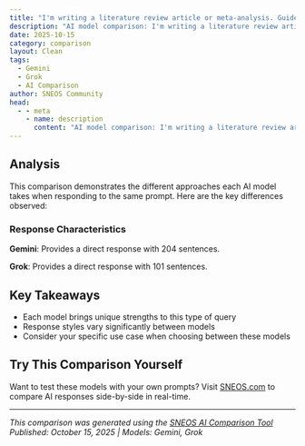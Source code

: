 ```yaml
---
title: "I'm writing a literature review article or meta-analysis. Guide me: 1) Conduct systematic search and document it"
description: "AI model comparison: I'm writing a literature review article or meta-analysis. Guide me: 1) Conduct systematic search and..."
date: 2025-10-15
category: comparison
layout: Clean
tags:
  - Gemini
  - Grok
  - AI Comparison
author: SNEOS Community
head:
  - - meta
    - name: description
      content: "AI model comparison: I'm writing a literature review article or meta-analysis. Guide me: 1) Conduct systematic search and document it..."
---
```


<ChatComparison
  title="I'm writing a literature review article or meta-analysis. Guide me: 1) Conduct systematic search and document it"
  prompt="I'm writing a literature review article or meta-analysis. Guide me: 1) Conduct systematic search and document it"
  :responses='{"Gemini": "Conducting a systematic search and documenting it thoroughly is the cornerstone of a high-quality literature review or meta-analysis. It ensures transparency, reproducibility, and minimizes bias.\n\nHere\u0027s a comprehensive guide:\n\n---\n\n## Guide to Conducting a Systematic Search and Documenting It\n\n### Phase 0: Preparation \u2013 Laying the Groundwork\n\nBefore you even touch a database, clear preparation is crucial.\n\n1.  **Define Your Research Question (PICO/PEO/SPIDER):**\n    *   **PICO (Quantitative/Intervention studies):** **P**opulation/Patient, **I**ntervention, **C**omparison, **O**utcome.\n    *   **PEO (Qualitative/Experience studies):** **P**opulation/Problem, **E**xposure, **O**utcome.\n    *   **SPIDER (Qualitative/Synthesis):** **S**ample, **P**henomenon of **I**nterest, **D**esign, **E**valuation, **R**esearch type.\n    *   **Why it\u0027s important:** A well-defined question will guide your search terms and inclusion/exclusion criteria.\n    *   **Documentation:** State your precise research question clearly.\n\n2.  **Develop Clear Inclusion and Exclusion Criteria:**\n    *   Based on your research question, establish upfront what types of studies you will include and exclude. Be specific.\n    *   **Examples:**\n        *   **Study Design:** (e.g., RCTs only, qualitative studies, systematic reviews)\n        *   **Population:** (e.g., adults aged 18-65, patients with type 2 diabetes)\n        *   **Intervention/Exposure:** (e.g., specific drug, mindfulness-based therapy, exposure to air pollution)\n        *   **Outcome:** (e.g., reduction in blood pressure, improved quality of life, experiences of caregivers)\n        *   **Language:** (e.g., English only)\n        *   **Publication Date:** (e.g., published between 2010-2023)\n        *   **Publication Type:** (e.g., peer-reviewed journals, dissertations, conference proceedings)\n    *   **Why it\u0027s important:** These criteria will be used during the screening process and must be consistently applied.\n    *   **Documentation:** List all inclusion and exclusion criteria clearly, with rationales if necessary.\n\n3.  **Create a Study Protocol (and Register it):**\n    *   A protocol outlines your entire methodology before you start. It should detail your research question, search strategy, selection process, data extraction, quality assessment, and synthesis methods.\n    *   **Registration:** For systematic reviews and meta-analyses, consider registering your protocol with a public registry like **PROSPERO** (for health and social care topics) or Open Science Framework (OSF). This prevents duplication and reduces reporting bias.\n    *   **Why it\u0027s important:** Ensures transparency, reduces bias, and helps keep your project on track.\n    *   **Documentation:** Include a reference to your registered protocol (if applicable) and/or provide the full protocol as an appendix or supplementary material.\n\n### Phase 1: Developing the Search Strategy\n\nThis is an iterative process that requires careful thought and testing.\n\n1.  **Identify Key Concepts/Keywords:**\n    *   Break down your research question into its core components (P, I, C, O, etc.).\n    *   For each component, brainstorm a comprehensive list of keywords.\n    *   **Consider:**\n        *   Synonyms (e.g., \u0022mindfulness,\u0022 \u0022meditation\u0022)\n        *   Related terms (e.g., \u0022anxiety,\u0022 \u0022stress,\u0022 \u0022depression\u0022)\n        *   Broader and narrower terms\n        *   American and British spellings (e.g., \u0022behavior,\u0022 \u0022behaviour\u0022)\n        *   Singular and plural forms (e.g., \u0022child,\u0022 \u0022children\u0022)\n        *   Acronyms and full names (e.g., \u0022PTSD,\u0022 \u0022Post-Traumatic Stress Disorder\u0022)\n    *   **Documentation:** Create a table or list for each concept with all identified keywords.\n\n2.  **Utilize Controlled Vocabulary (Subject Headings):**\n    *   Databases use specific subject headings (controlled vocabulary) to categorize articles consistently, regardless of the author\u0027s chosen keywords.\n    *   **Examples:**\n        *   **PubMed/MEDLINE:** Medical Subject Headings (MeSH)\n        *   **Embase:** Emtree\n        *   **CINAHL:** CINAHL Headings\n        *   **PsycINFO:** APA Thesaurus of Psychological Index Terms\n    *   **How to find them:** Use the database\u0027s thesaurus or MeSH database (for PubMed/MEDLINE) to identify relevant subject headings. Look at highly relevant articles you\u0027ve found manually and see what subject headings they are tagged with.\n    *   **Why it\u0027s important:** Captures articles that might not use your chosen keywords in their title/abstract.\n    *   **Documentation:** List the controlled vocabulary terms used for each concept and which database they were applied to.\n\n3.  **Combine Terms with Boolean Operators:**\n    *   **AND:** Narrows your search; retrieves results containing *all* specified terms (e.g., \u0022mindfulness AND depression\u0022).\n    *   **OR:** Broadens your search; retrieves results containing *any* of the specified terms (e.g., \u0022mindfulness OR meditation\u0022). Use OR within a concept.\n    *   **NOT:** Excludes terms (use with caution, as it can inadvertently exclude relevant articles) (e.g., \u0022cancer NOT breast\u0022).\n    *   **Parentheses:** Use to group terms logically (e.g., \u0060(mindfulness OR meditation) AND (depression OR anxiety)\u0060).\n    *   **Documentation:** Show how you combined terms with Boolean operators in your full search strings.\n\n4.  **Employ Truncation, Wildcards, and Proximity Operators:**\n    *   **Truncation (\u0060*\u0060 or \u0060$\u0060)**: Finds variations of a word stem (e.g., \u0060depress*\u0060 finds depression, depressive, depressed).\n    *   **Wildcards (\u0060?\u0060 or \u0060#\u0060)**: Replaces a single character within a word (e.g., \u0060wom?n\u0060 finds woman, women).\n    *   **Proximity Operators (\u0060N\u0060ear or \u0060ADJ\u0060)**: Specifies how close terms should be to each other (e.g., \u0060mindfulness N3 therapy\u0060 finds mindfulness within 3 words of therapy). *Syntax varies by database.*\n    *   **Why it\u0027s important:** Increases search sensitivity and captures more relevant articles.\n    *   **Documentation:** Specify which operators were used and their meaning if database-specific.\n\n5.  **Develop a Search String for at least One Major Database (Pilot Search):**\n    *   Start by building a detailed search string for one key database (e.g., PubMed or Embase), as it often has the most sophisticated controlled vocabulary.\n    *   **Test and Refine:** Run your pilot search.\n        *   **Too many results?** Add more specific terms, use AND, add limits, or refine subject headings.\n        *   **Too few results?** Add more synonyms, broader terms, use OR, or remove limits.\n        *   Review the titles and abstracts of the first few pages of results to see if they are relevant and if you\u0027re missing any obvious keywords or subject headings.\n    *   **Documentation:** Record each version of your pilot search string and the number of results, along with notes on what you changed and why.\n\n### Phase 2: Executing the Search\n\nOnce your core strategy is robust, you\u0027ll execute it across multiple platforms.\n\n1.  **Select Appropriate Databases:**\n    *   Choose databases relevant to your field and research question.\n    *   **General/Major Databases:** PubMed/MEDLINE, Embase, Web of Science (Core Collection), Scopus, Cochrane Library.\n    *   **Specialized Databases (Examples):**\n        *   **Health:** CINAHL (nursing), PsycINFO (psychology), LILACS, Global Health, SportDiscus.\n        *   **Social Sciences/Education:** ERIC, Sociological Abstracts, Education Source.\n        *   **Business:** Business Source Premier.\n    *   **Why it\u0027s important:** Maximizes coverage and ensures you don\u0027t miss key studies.\n    *   **Documentation:** List all databases searched and provide a rationale for their selection.\n\n2.  **Translate Search Strategy for Each Database:**\n    *   **Crucial Step:** You cannot simply copy-paste your search string from one database to another.\n    *   **Adapt Syntax:** Each database has unique syntax for subject headings, field codes (e.g., \u0060[tiab]\u0060 for title/abstract in PubMed, \u0060exp\u0060 for exploded MeSH), truncation, and proximity operators.\n    *   **Run Searches:** Execute your adapted search strategy in each chosen database.\n    *   **Apply Limits:** If appropriate, apply language, date, or study type limits within the database interface.\n    *   **Documentation:** **This is critical.** For each database, document the *exact, full search string* used, including all lines, limits, and the date the search was conducted.\n\n3.  **Save/Export Results:**\n    *   Export all search results from each database in a compatible format (e.g., RIS, CSV, plain text).\n    *   **Documentation:** Record the total number of hits for each database search.\n\n### Phase 3: Managing Results\n\nAfter collecting all your search results, you need to manage them efficiently.\n\n1.  **Import into a Reference Management Software:**\n    *   Use tools like **EndNote, Zotero, Mendeley, Covidence, Rayyan, or EPPI-Reviewer 4**.\n    *   **Why it\u0027s important:** These tools help organize, deduplicate, and facilitate the screening process.\n    *   **Documentation:** Note which software you used.\n\n2.  **Deduplicate Records:**\n    *   After importing all results, use your reference manager\u0027s deduplication function (and/or manual review) to remove duplicate entries.\n    *   **Why it\u0027s important:** Prevents repeated screening of the same article and inflates your numbers.\n    *   **Documentation:** Record the number of duplicates removed.\n\n### Phase 4: Expanding the Search (Beyond Databases)\n\nSystematic reviews often go beyond traditional database searches to ensure comprehensive coverage.\n\n1.  **Hand-searching Reference Lists:**\n    *   Examine the reference lists of included articles (and highly relevant systematic reviews/guidelines) for additional relevant studies.\n    *   **Documentation:** Document which key articles\u0027 reference lists were searched and any new studies identified.\n\n2.  **Citation Searching:**\n    *   Use tools like Web of Science or Scopus to identify articles that have cited your key included studies.\n    *   **Documentation:** Note if citation searching was performed and any results.\n\n3.  **Grey Literature Search:**\n    *   Search for unpublished or non-commercial literature. This helps reduce publication bias.\n    *   **Sources:**\n        *   Government reports, policy documents\n        *   Theses and dissertations (e.g., ProQuest Dissertations \u0026 Theses)\n        *   Conference proceedings (e.g., Web of Science Conference Proceedings Citation Index)\n        *   Clinical trial registries (e.g., ClinicalTrials.gov, WHO ICTRP)\n        *   Professional association websites\n        *   Specialized grey literature repositories (e.g., OpenGrey)\n    *   **Documentation:** List all grey literature sources searched and how they were searched (keywords, specific pages).\n\n4.  **Contacting Experts:**\n    *   Reach out to researchers in the field to inquire about ongoing or unpublished studies.\n    *   **Documentation:** Note if experts were contacted and any studies identified.\n\n### Phase 5: Comprehensive Documentation (The Reporting Phase)\n\nYour documentation should be so thorough that another researcher could replicate your exact search.\n\n1.  **Search Strategy Table/Appendix:**\n    *   **Present your full search strategy for EACH database.** This is typically done in an appendix or supplementary material.\n    *   **For each database, include:**\n        *   Database name\n        *   Date of search\n        *   **The complete, line-by-line search string**, showing all terms, Boolean operators, truncation, field codes, and any applied filters/limits.\n        *   Number of results retrieved.\n    *   **Example (simplified for PubMed):**\n        \u0060\u0060\u0060\n        Database: PubMed (via NCBI)\n        Date: YYYY-MM-DD\n\n        #1 \u0022mindfulness\u0022[MeSH Terms] OR mindfulness[tiab] OR \u0022mindful based intervention\u0022[tiab]\n        #2 \u0022Depression\u0022[MeSH Terms] OR depression[tiab] OR depressive[tiab] OR \u0022major depressive disorder\u0022[tiab]\n        #3 #1 AND #2\n        #4 #3 Filters: English, Humans, 2010-2023\n        \u0060\u0060\u0060\n        *(Actual search strings are often much longer and more complex).*\n\n2.  **Search Log/Record:**\n    *   Maintain a detailed log during the search process.\n    *   **Fields to include:**\n        *   Date of search\n        *   Database name\n        *   Search terms/strategy used (brief overview or link to full strategy)\n        *   Number of results found\n        *   Number of results exported\n        *   Notes (e.g., \u0022adjusted terms,\u0022 \u0022error occurred,\u0022 \u0022librarian consulted\u0022)\n\n3.  **PRISMA Flowchart:**\n    *   The **Preferred Reporting Items for Systematic Reviews and Meta-Analyses (PRISMA)** statement includes a flow diagram that visually represents the flow of information through the different phases of a systematic review.\n    *   **It documents:**\n        *   Number of records identified through database searching.\n        *   Number of additional records identified through other sources (e.g., grey literature, reference lists).\n        *   Number of duplicates removed.\n        *   Number of records screened (titles/abstracts).\n        *   Number of records excluded during title/abstract screening (with reasons if possible).\n        *   Number of full-text articles assessed for eligibility.\n        *   Number of full-text articles excluded (with detailed reasons).\n        *   Number of studies included in the qualitative synthesis (literature review).\n        *   Number of studies included in the quantitative synthesis (meta-analysis).\n    *   **Why it\u0027s important:** Provides a clear, standardized overview of your search and selection process.\n    *   **Documentation:** Create and include the PRISMA flowchart in your article.\n\n4.  **Rationale for Database Selection:**\n    *   Explain why you chose specific databases for your review.\n\n5.  **Date Range and Language Limits:**\n    *   Clearly state any date limitations (e.g., \u0022studies published from January 2010 to December 2023\u0022) and language restrictions (e.g., \u0022English-language articles only\u0022).\n\n6.  **Software Used:**\n    *   List any software used for search management, deduplication, and screening (e.g., EndNote, Rayyan).\n\n7.  **Review Team:**\n    *   Mention how many reviewers were involved in the screening process (e.g., \u0022Two independent reviewers screened titles and abstracts\u0022).\n\n### Phase 6: Best Practices and Tips\n\n*   **Consult a Research Librarian:** Librarians are experts in search strategies and database specificities. They can save you immense time and improve the quality of your search.\n*   **Work in a Team:** Having at least two reviewers for screening reduces bias and errors.\n*   **Be Flexible and Iterative:** The search strategy isn\u0027t set in stone from day one. You\u0027ll likely refine it as you learn more about the literature.\n*   **Version Control:** Keep track of different versions of your search strategies.\n*   **Transparency is Key:** Your documentation should allow someone else to exactly replicate your search.\n\n---\n\nBy following these detailed steps for conducting and documenting your systematic search, you will build a strong, credible foundation for your literature review or meta-analysis. Good luck!", "Grok": "Below is a structured guide to conducting a systematic search for your literature review or meta-analysis. This process ensures transparency, reproducibility, and minimization of bias, which are essential for high-quality academic work (e.g., following PRISMA guidelines). I\u0027ll break it down step-by-step, focusing on the first part of your query: conducting the search and documenting it. If you have follow-up needs (e.g., screening, analysis), let me know.\n\n### Step 1: Define Your Research Question and Inclusion/Exclusion Criteria\n- **Why?** This focuses your search and helps document decisions.\n- **How to do it:**\n  - Use a framework like PICO (Population, Intervention/Exposure, Comparison, Outcome) for clinical/meta-analytic reviews, or SPIDER (Sample, Phenomenon of Interest, Design, Evaluation, Research type) for qualitative ones.\n  - Example: For a meta-analysis on exercise\u0027s effect on depression: P=Adults with depression; I=Structured exercise; C=No exercise; O=Symptom reduction.\n  - Pre-specify criteria: e.g., Include only peer-reviewed articles from 2010\u20132023, English language, RCTs only. Exclude gray literature if not relevant.\n- **Documentation:** Create a \u0022protocol\u0022 section in your review (or a separate PRISMA-P flow diagram). Note your question, criteria, and rationale in a log (e.g., Google Doc or EndNote table) with dates.\n\n### Step 2: Select Databases and Sources\n- **Why?** Comprehensive coverage reduces selection bias.\n- **How to do it:**\n  - Core databases: PubMed/MEDLINE (biomedical), Scopus or Web of Science (multidisciplinary), PsycINFO (psychology), Cochrane Library (systematic reviews).\n  - Add domain-specific ones: e.g., ERIC for education, EconLit for economics.\n  - Include gray literature sources: Google Scholar, theses via ProQuest, conference proceedings, or clinical trial registries (e.g., ClinicalTrials.gov) to avoid publication bias.\n  - Aim for 3\u201310 sources based on scope; justify choices (e.g., \u0022PubMed for peer-reviewed health literature\u0022).\n- **Documentation:** List all databases, access dates, and search platforms (e.g., Ovid for PubMed). In your methods section, explain why you chose them and any limitations (e.g., \u0022Excluded non-English sources due to resource constraints\u0022).\n\n### Step 3: Develop and Run Search Strategies\n- **Why?** Keywords and Boolean logic ensure you capture relevant studies without overwhelming results.\n- **How to do it:**\n  - Identify keywords: Combine free-text terms (e.g., \u0022depression\u0022 OR \u0022major depressive disorder\u0022) with controlled vocabulary (e.g., MeSH terms in PubMed like \u0022Depressive Disorder\u0022).\n  - Use Boolean operators: AND (narrows), OR (broadens), NOT (excludes). Add truncation/wildcards (e.g., exercis* for exercise/exercising).\n  - Example strategy for the depression-exercise query:\n    - (\u0022depressi*\u0022 OR \u0022mental health\u0022) AND (\u0022exercise\u0022 OR \u0022physical activit*\u0022 OR \u0022aerobic\u0022) AND (\u0022randomized controlled trial\u0022 OR RCT).\n    - Adapt for each database (e.g., Emtree in Embase).\n  - Run searches iteratively: Pilot-test, refine based on hits (aim for 500\u20135,000 initial results).\n  - Date range: Specify (e.g., 2010\u2013present) unless historical context requires otherwise.\n  - Involve a librarian if possible for complex queries.\n- **Documentation:** \n  - Save full search strings/strings for each database (e.g., in an appendix table).\n  - Record hits per database, date run, and any modifications (e.g., \u0022Initial search yielded 1,200 hits; added synonym \u0027mood disorder\u0027 to capture 300 more\u0022).\n  - Use tools like Rayyan or Covidence for tracking.\n\n### Step 4: Export and Deduplicate Results\n- **Why?** Overlaps between databases inflate numbers.\n- **How to do it:**\n  - Export results to RIS/BibTeX format using database tools.\n  - Import into reference manager: EndNote, Zotero (free), or Mendeley.\n  - Deduplicate automatically, then manually verify (e.g., check titles/authors).\n- **Documentation:** Note total unique records post-deduplication (e.g., \u00222,500 duplicates removed from 8,000 total hits, yielding 5,500 unique records\u0022).\n\n### Step 5: Report the Search Process\n- **Why?** Allows replication and transparency.\n- **How to do it:** Follow PRISMA (Preferred Reporting Items for Systematic Reviews and Meta-Analyses) flow diagram:\n  - Diagram stages: Identification (total records from searches) \u2192 Screening (title/abstract exclusions) \u2192 Eligibility (full-text exclusions) \u2192 Included (final studies).\n  - For meta-analysis, also note effect sizes or data extracted later.\n- **Documentation Tips:**\n  - Methods section: Describe search exhaustively (e.g., \u0022Searches conducted on [date] using [strategy]\u0022).\n  - Appendix: Full search strings, hit counts, exclusion reasons (e.g., table with \u0022Reason: Duplicate\u0022 or \u0022Not RCT\u0022).\n  - Tools for visualization: PRISMA flow generator online (prisma-statement.org).\n  - Common pitfalls to document: Language biases, database access issues, or hand-searching journals (e.g., \u0022Manually searched top 5 journals for 2022 issues\u0022).\n\n### Additional Resources and Best Practices\n- **Guidelines:** Adhere to PRISMA 2020 (for reviews) or PRISMA-ScR (scoping reviews). Register your protocol on PROSPERO if it\u0027s a systematic review/meta-analysis (for health topics).\n- **Time estimate:** 10\u201320 hours for search setup and running, depending on scope.\n- **Tools:** Free: Zotero for management, Google Scholar alerts for updates. Paid: DistillerSR for full workflow.\n- **Ethical note:** Cite all sources properly (APA, Vancouver, etc.) and disclose funding/conflicts.\n- **Next steps beyond search:** Once documented, proceed to title/abstract screening (use two independent reviewers for reliability, kappa statistic for agreement).\n\nThis process will make your review robust and publishable. If you share your topic or a sample search string, I can help refine it!"}' published-date="{DateTime.UtcNow:HH:mm}"
/>

## Analysis

This comparison demonstrates the different approaches each AI model takes when responding to the same prompt. Here are the key differences observed:

### Response Characteristics

**Gemini**: Provides a direct response with 204 sentences. 

**Grok**: Provides a direct response with 101 sentences. 

## Key Takeaways

- Each model brings unique strengths to this type of query
- Response styles vary significantly between models
- Consider your specific use case when choosing between these models

## Try This Comparison Yourself

Want to test these models with your own prompts? Visit [SNEOS.com](https://sneos.com) to compare AI responses side-by-side in real-time.

---

*This comparison was generated using the [SNEOS AI Comparison Tool](https://sneos.com)*
*Published: October 15, 2025 | Models: Gemini, Grok*
